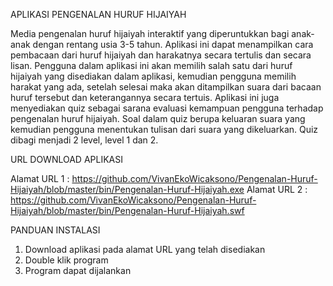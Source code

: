 APLIKASI PENGENALAN HURUF HIJAIYAH

Media pengenalan huruf hijaiyah interaktif yang diperuntukkan bagi anak-anak dengan rentang usia 3-5 tahun.
Aplikasi ini dapat menampilkan cara pembacaan dari huruf hijaiyah dan harakatnya secara tertulis dan secara lisan.
Pengguna dalam aplikasi ini akan memilih salah satu dari huruf hijaiyah yang disediakan dalam aplikasi, kemudian pengguna memilih harakat yang ada, setelah selesai maka akan ditampilkan suara dari bacaan huruf tersebut dan keterangannya secara tertuis.
Aplikasi ini juga menyediakan quiz sebagai sarana evaluasi kemampuan pengguna terhadap pengenalan huruf hijaiyah.
Soal dalam quiz berupa keluaran suara yang kemudian pengguna menentukan tulisan dari suara yang dikeluarkan. Quiz dibagi menjadi 2 level, level 1 dan 2.


URL DOWNLOAD APLIKASI

Alamat URL 1 :
https://github.com/VivanEkoWicaksono/Pengenalan-Huruf-Hijaiyah/blob/master/bin/Pengenalan-Huruf-Hijaiyah.exe
Alamat URL 2 :
https://github.com/VivanEkoWicaksono/Pengenalan-Huruf-Hijaiyah/blob/master/bin/Pengenalan-Huruf-Hijaiyah.swf


PANDUAN INSTALASI

1. Download aplikasi pada alamat URL yang telah disediakan
2. Double klik program
3. Program dapat dijalankan
